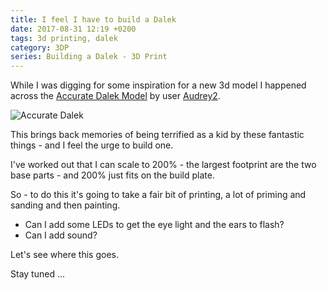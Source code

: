 ```yaml
---
title: I feel I have to build a Dalek
date: 2017-08-31 12:19 +0200
tags: 3d printing, dalek
category: 3DP
series: Building a Dalek - 3D Print
---
```


While I was digging for some inspiration for a new 3d model I happened across the [Accurate Dalek Model](https://www.thingiverse.com/thing:369866) by user [Audrey2](https://www.thingiverse.com/Audrey2/about).

![Accurate Dalek](https://thingiverse-production-new.s3.amazonaws.com/renders/92/a1/4c/19/b5/004_preview_featured.jpg)

This brings back memories of being terrified as a kid by these fantastic things - and I feel the urge to build one.

I've worked out that I can scale to 200% - the largest footprint are the two base parts - and 200% just fits on the build plate.

So - to do this it's going to take a fair bit of printing, a lot of priming and sanding and then painting.

* Can I add some LEDs to get the eye light and the ears to flash?
* Can I add sound?

Let's see where this goes.

Stay tuned ...

